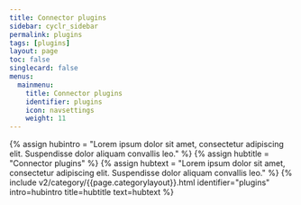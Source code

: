 ```yaml
---
title: Connector plugins
sidebar: cyclr_sidebar
permalink: plugins
tags: [plugins]
layout: page
toc: false
singlecard: false
menus:
  mainmenu:
    title: Connector plugins
    identifier: plugins
    icon: navsettings
    weight: 11
---
```

{% assign hubintro = "Lorem ipsum dolor sit amet, consectetur adipiscing elit. Suspendisse dolor aliquam convallis leo." %}
{% assign hubtitle = "Connector plugins" %}
{% assign hubtext = "Lorem ipsum dolor sit amet, consectetur adipiscing elit. Suspendisse dolor aliquam convallis leo." %}
{% include v2/category/{{page.categorylayout}}.html identifier="plugins" intro=hubintro title=hubtitle text=hubtext %}